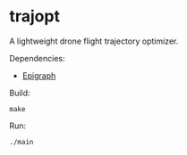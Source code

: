 # trajopt

A lightweight drone flight trajectory optimizer.

Dependencies:
- <a href="https://github.com/EmbersArc/Epigraph" target="_blank">Epigraph</a>

Build:
```
make
```

Run:
```
./main
```
